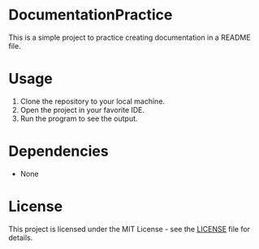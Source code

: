 # DocumentationPractice
This is a simple project to practice creating documentation in a README file.

# Usage
1. Clone the repository to your local machine.
2. Open the project in your favorite IDE.
3. Run the program to see the output.

# Dependencies
- None

# License
This project is licensed under the MIT License - see the [LICENSE](LICENSE) file for details.
